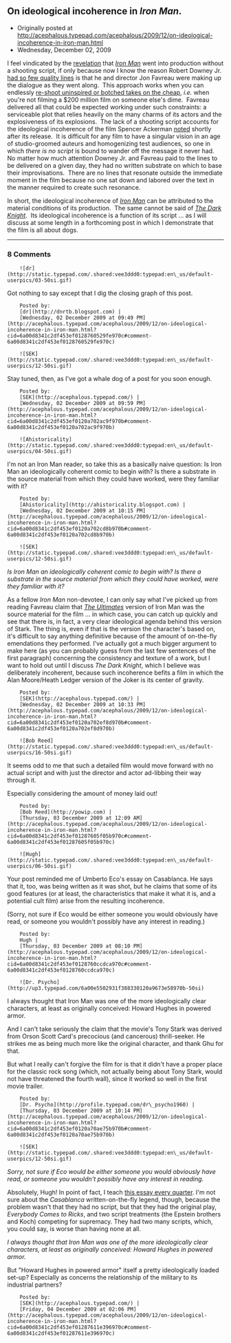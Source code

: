 ## On ideological incoherence in <em>Iron Man</em>.

 * Originally posted at http://acephalous.typepad.com/acephalous/2009/12/on-ideological-incoherence-in-iron-man.html
 * Wednesday, December 02, 2009



I feel vindicated by the [revelation](http://io9.com/5417310/jeff-bridges-admits-iron-man-movie-had-no-scripthttp://io9.com/5417310/jeff-bridges-admits-iron-man-movie-had-no-script) that _[Iron Man](http://www.amazon.com/exec/obidos/ASIN/B001C08RHA/diesekoschmar-20)_ went into production without a shooting script, if only because now I know the reason Robert Downey Jr. [had so few quality lines](http://acephalous.typepad.com/acephalous/2008/05/re-iron-man.html) is that he and director Jon Favreau were making up the dialogue as they went along.  This approach works when you can endlessly [re-shoot uninspired or botched takes on the cheap](http://www.newyorker.com/archive/2004/01/19/040119fa\_fact?currentPage=all), _i.e._ when you're not filming a $200 million film on someone else's dime.  Favreau delivered all that could be expected working under such constraints: a serviceable plot that relies heavily on the many charms of its actors and the explosiveness of its explosions.  The lack of a shooting script accounts for the ideological incoherence of the film Spencer Ackerman [noted](http://www.prospect.org/cs/articles?article=iron\_man\_vs\_the\_imperialists) shortly after its release.  It is difficult for any film to have a singular vision in an age of studio-groomed auteurs and homogenizing test audiences, so one in which _there is no script_ is bound to wander off the message it never had.  No matter how much attention Downey Jr. and Favreau paid to the lines to be delivered on a given day, they had no written substrate on which to base their improvisations.  There are no lines that resonate outside the immediate moment in the film because no one sat down and labored over the text in the manner required to create such resonance.  

In short, the ideological incoherence of _[Iron Man](http://www.amazon.com/exec/obidos/ASIN/B001C08RHA/diesekoschmar-20)_ can be attributed to the material conditions of its production.  The same cannot be said of _[The Dark Knight](http://www.amazon.com/exec/obidos/ASIN/B001GZ6QDS/diesekoschmar-20)_.  Its ideological incoherence is a function of its script ... as I will discuss at some length in a forthcoming post in which I demonstrate that the film is all about dogs.

		

* * *

### 8 Comments 

		

                
[]()

	

		![dr](http://static.typepad.com/.shared:vee3ddd0:typepad:en\_us/default-userpics/03-50si.gif)
	

	

		

Got nothing to say except that I dig the closing graph of this post.

	

		Posted by:
		[dr](http://dnrtb.blogspot.com) |
		[Wednesday, 02 December 2009 at 09:49 PM](http://acephalous.typepad.com/acephalous/2009/12/on-ideological-incoherence-in-iron-man.html?cid=6a00d8341c2df453ef0128760529fe970c#comment-6a00d8341c2df453ef0128760529fe970c)

[]()

	

		![SEK](http://static.typepad.com/.shared:vee3ddd0:typepad:en\_us/default-userpics/12-50si.gif)
	

	

		

Stay tuned, then, as I've got a 
whale
 dog of a post for you soon enough.

	

		Posted by:
		[SEK](http://acephalous.typepad.com/) |
		[Wednesday, 02 December 2009 at 09:59 PM](http://acephalous.typepad.com/acephalous/2009/12/on-ideological-incoherence-in-iron-man.html?cid=6a00d8341c2df453ef0120a702ac9f970b#comment-6a00d8341c2df453ef0120a702ac9f970b)

[]()

	

		![Ahistoricality](http://static.typepad.com/.shared:vee3ddd0:typepad:en\_us/default-userpics/04-50si.gif)
	

	

		

I'm not an Iron Man reader, so take this as a basically naive question: Is Iron Man an ideologically coherent comic to begin with? Is there a substrate in the source material from which they could have worked, were they familiar with it?

	

		Posted by:
		[Ahistoricality](http://ahistoricality.blogspot.com) |
		[Wednesday, 02 December 2009 at 10:15 PM](http://acephalous.typepad.com/acephalous/2009/12/on-ideological-incoherence-in-iron-man.html?cid=6a00d8341c2df453ef0120a702cd8b970b#comment-6a00d8341c2df453ef0120a702cd8b970b)

[]()

	

		![SEK](http://static.typepad.com/.shared:vee3ddd0:typepad:en\_us/default-userpics/12-50si.gif)
	

	

		

_Is Iron Man an ideologically coherent comic to begin with? Is there a substrate in the source material from which they could have worked, were they familiar with it?_

As a fellow _Iron Man_ non-devotee, I can only say what I've picked up from reading Favreau claim that [_The Ultimates_](http://en.wikipedia.org/wiki/Ultimates) version of Iron Man was the source material for the film ... in which case, you can catch up quickly and see that there is, in fact, a very clear ideological agenda behind this version of Stark.  The thing is, even if that is the version the character's based on, it's difficult to say anything definitive because of the amount of on-the-fly emendations they performed.  I've actually got a much bigger argument to make here (as you can probably guess from the last few sentences of the first paragraph) concerning the consistency and texture of a work, but I want to hold out until I discuss _The Dark Knight_, which I believe was deliberately incoherent, because such incoherence befits a film in which the Alan Moore/Heath Ledger version of the Joker is its center of gravity.

	

		Posted by:
		[SEK](http://acephalous.typepad.com/) |
		[Wednesday, 02 December 2009 at 10:33 PM](http://acephalous.typepad.com/acephalous/2009/12/on-ideological-incoherence-in-iron-man.html?cid=6a00d8341c2df453ef0120a702ef8d970b#comment-6a00d8341c2df453ef0120a702ef8d970b)

[]()

	

		![Bob Reed](http://static.typepad.com/.shared:vee3ddd0:typepad:en\_us/default-userpics/16-50si.gif)
	

	

		

It seems odd to me that such a detailed film would move forward with no actual script and with just the director and actor ad-libbing their way through it.

Especially considering the amount of money laid out!

	

		Posted by:
		[Bob Reed](http://powip.com) |
		[Thursday, 03 December 2009 at 12:09 AM](http://acephalous.typepad.com/acephalous/2009/12/on-ideological-incoherence-in-iron-man.html?cid=6a00d8341c2df453ef01287605f05b970c#comment-6a00d8341c2df453ef01287605f05b970c)

[]()

	

		![Hugh](http://static.typepad.com/.shared:vee3ddd0:typepad:en\_us/default-userpics/06-50si.gif)
	

	

		

Your post reminded me of Umberto Eco's essay on Casablanca. He says that it, too, was being written as it was shot, but he claims that some of its good features (or at least, the characteristics that make it what it is, and a potential cult film) arise from the resulting incoherence.  

(Sorry, not sure if Eco would be either someone you would obviously have read, or someone you wouldn't possibly have any interest in reading.)

	

		Posted by:
		Hugh |
		[Thursday, 03 December 2009 at 08:10 PM](http://acephalous.typepad.com/acephalous/2009/12/on-ideological-incoherence-in-iron-man.html?cid=6a00d8341c2df453ef0128760ccdca970c#comment-6a00d8341c2df453ef0128760ccdca970c)

[]()

	

		![Dr. Psycho](http://up3.typepad.com/6a00e5502931f388330120a9673e58970b-50si)
	

	

		

I always thought that Iron Man was one of the more ideologically clear characters, at least as originally conceived: Howard Hughes in powered armor.

And I can't take seriously the claim that the movie's Tony Stark was derived from Orson Scott Card's precocious (and cancerous) thrill-seeker.  He strikes me as being much more like the original character, and thank Ghu for that.

But what I really can't forgive the film for is that it didn't have a proper place for the classic rock song (which, not actually being about Tony Stark, would not have threatened the fourth wall), since it worked so well in the first movie trailer.

	

		Posted by:
		[Dr. Psycho](http://profile.typepad.com/dr\_psycho1960) |
		[Thursday, 03 December 2009 at 10:14 PM](http://acephalous.typepad.com/acephalous/2009/12/on-ideological-incoherence-in-iron-man.html?cid=6a00d8341c2df453ef0120a70ae75b970b#comment-6a00d8341c2df453ef0120a70ae75b970b)

[]()

	

		![SEK](http://static.typepad.com/.shared:vee3ddd0:typepad:en\_us/default-userpics/12-50si.gif)
	

	

		

_Sorry, not sure if Eco would be either someone you would obviously have read, or someone you wouldn't possibly have any interest in reading._

Absolutely, Hugh!  In point of fact, I teach [this essay every quarter](http://acephalous.typepad.com/acephalous/2007/10/myth-of-superma.html).  I'm not sure about the _Casablanca_ written-on-the-fly legend, though, because the problem wasn't that they had no script, but that they had the original play, _Everybody Comes to Ricks_, and two script treatments (the Epstein brothers and Koch) competing for supremacy.  They had two many scripts, which, you could say, is worse than having none at all.

_I always thought that Iron Man was one of the more ideologically clear characters, at least as originally conceived: Howard Hughes in powered armor._

But "Howard Hughes in powered armor" itself a pretty ideologically loaded set-up?  Especially as concerns the relationship of the military to its industrial partners?  

	

		Posted by:
		[SEK](http://acephalous.typepad.com/) |
		[Friday, 04 December 2009 at 02:06 PM](http://acephalous.typepad.com/acephalous/2009/12/on-ideological-incoherence-in-iron-man.html?cid=6a00d8341c2df453ef01287611e396970c#comment-6a00d8341c2df453ef01287611e396970c)

		

        